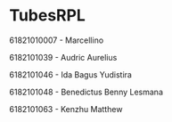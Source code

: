 # TubesRPL

61821010007 - Marcellino

6182101039 - Audric Aurelius

6182101046 - Ida Bagus Yudistira

6182101048 - Benedictus Benny Lesmana

6182101063 - Kenzhu Matthew
